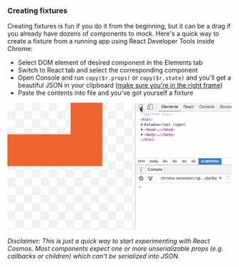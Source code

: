 ### Creating fixtures

Creating fixtures is fun if you do it from the beginning, but it can be a drag if you already have dozens of components to mock. Here's a quick way to create a fixture from a running app using React Developer Tools inside Chrome:

- Select DOM element of desired component in the Elements tab
- Switch to React tab and select the corresponding component
- Open Console and run `copy($r.props)` or `copy($r.state)` and you'll get a beautiful JSON in your clipboard ([make sure you're in the right frame](https://github.com/facebook/react-devtools/issues/366))
- Paste the contents into file and you've got yourself a fixture

![Recording fixture](recording-fixture.gif)

*Disclaimer: This is just a quick way to start experimenting with React Cosmos. Most components expect one or more unserializable props (e.g. callbacks or children) which can't be serialized into JSON.*
